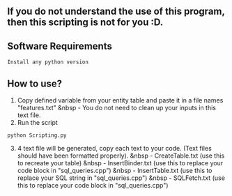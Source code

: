 ## If you do not understand the use of this program, then this scripting is not for you :D.

## Software Requirements 
```Install any python version```

## How to use?
1. Copy defined variable from your entity table and paste it in a file names "features.txt"
&nbsp - You do not need to clean up your inputs in this text file.
2. Run the script
```
python Scripting.py
```
3. 4 text file will be generated, copy each text to your code. (Text files should have been formatted properly).
&nbsp - CreateTable.txt (use this to recreate your table)
&nbsp - InsertBinder.txt (use this to replace your code block in "sql_queries.cpp")
&nbsp - InsertTable.txt (use this to replace your SQL string in "sql_queries.cpp")
&nbsp - SQLFetch.txt (use this to replace your code block in "sql_queries.cpp")